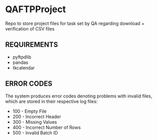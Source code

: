 # QAFTPProject

Repo to store project files for task set by QA regarding download + verification of CSV files

## REQUIREMENTS

- pyftpdlib
- pandas
- tkcalendar

## ERROR CODES

The system produces error codes denoting problems with invalid files, which are stored in their respective log files:
- 100 - Empty File
- 200 - Incorrect Header
- 300 - Missing Values
- 400 - Incorrect Number of Rows
- 500 - Invalid Batch ID